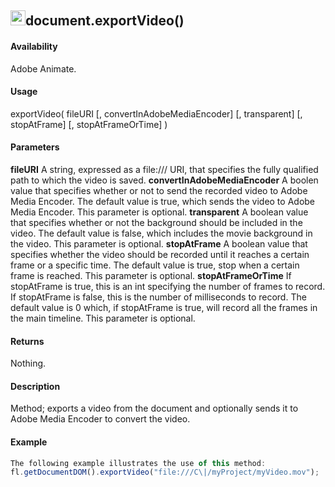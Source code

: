 ## <img src="/media/image1.png" style="width:0.25005in;height:0.25005in" />document.exportVideo()

#### Availability

Adobe Animate.

#### Usage

exportVideo( fileURI \[, convertInAdobeMediaEncoder\] \[, transparent\] \[, stopAtFrame\] \[, stopAtFrameOrTime\] )

#### Parameters

**fileURI** A string, expressed as a file:/// URI, that specifies the fully qualified path to which the video is saved.
**convertInAdobeMediaEncoder** A boolen value that specifies whether or not to send the recorded video to Adobe Media Encoder. The default value is true, which sends the video to Adobe Media Encoder. This parameter is optional.
**transparent** A boolean value that specifies whether or not the background should be included in the video. The default value is false, which includes the movie background in the video. This parameter is optional.
**stopAtFrame** A boolean value that specifies whether the video should be recorded until it reaches a certain frame or a specific time. The default value is true, stop when a certain frame is reached. This parameter is optional.
**stopAtFrameOrTime** If stopAtFrame is true, this is an int specifying the number of frames to record. If stopAtFrame is false, this is the number of milliseconds to record. The default value is 0 which, if stopAtFrame is true, will record all the frames in the main timeline. This parameter is optional.

#### Returns

Nothing.

#### Description

Method; exports a video from the document and optionally sends it to Adobe Media Encoder to convert the video.

#### Example

```javascript
The following example illustrates the use of this method:
fl.getDocumentDOM().exportVideo("file:///C\|/myProject/myVideo.mov");

```